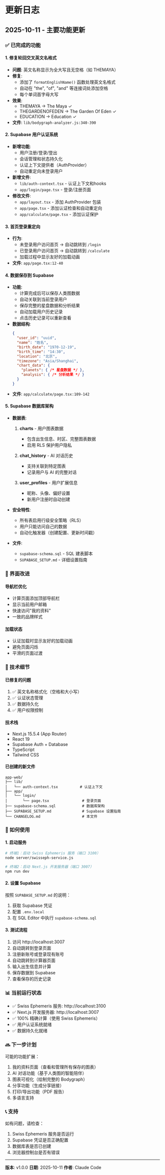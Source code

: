 # 更新日志

## 2025-10-11 - 主要功能更新

### ✅ 已完成的功能

#### 1. 修复轮回交叉英文名格式
- **问题**: 英文名称显示为全大写且无空格（如 THEMAYA）
- **修复**:
  - 添加了 `formatEnglishName()` 函数处理英文名格式
  - 自动在 "the", "of", "and" 等连接词处添加空格
  - 每个单词首字母大写
- **效果**:
  - THEMAYA → The Maya ✓
  - THEGARDENOFEDEN → The Garden Of Eden ✓
  - EDUCATION → Education ✓
- **文件**: `lib/bodygraph-analyzer.js:340-390`

#### 2. Supabase 用户认证系统
- **新增功能**:
  - 用户注册/登录/登出
  - 会话管理和状态持久化
  - 认证上下文提供者（AuthProvider）
  - 自动重定向未登录用户
- **新增文件**:
  - `lib/auth-context.tsx` - 认证上下文和hooks
  - `app/login/page.tsx` - 登录/注册页面
- **修改文件**:
  - `app/layout.tsx` - 添加 AuthProvider 包装
  - `app/page.tsx` - 添加认证检查和自动重定向
  - `app/calculate/page.tsx` - 添加认证保护

#### 3. 首页登录重定向
- **行为**:
  - 未登录用户访问首页 → 自动跳转到 `/login`
  - 已登录用户访问首页 → 自动跳转到 `/calculate`
  - 加载过程中显示友好的加载动画
- **文件**: `app/page.tsx:12-40`

#### 4. 数据保存到 Supabase
- **功能**:
  - 计算完成后可以保存人类图数据
  - 自动关联到当前登录用户
  - 保存完整的星盘数据和分析结果
  - 自动加载用户历史记录
  - 点击历史记录可以重新查看
- **数据结构**:
  ```json
  {
    "user_id": "uuid",
    "name": "姓名",
    "birth_date": "1970-12-19",
    "birth_time": "14:30",
    "location": "北京",
    "timezone": "Asia/Shanghai",
    "chart_data": {
      "planets": { /* 星盘数据 */ },
      "analysis": { /* 分析结果 */ }
    }
  }
  ```
- **文件**: `app/calculate/page.tsx:109-142`

#### 5. Supabase 数据库架构
- **数据表**:
  1. **charts** - 用户图表数据
     - 包含出生信息、时区、完整图表数据
     - 启用 RLS 保护用户隐私

  2. **chat_history** - AI 对话历史
     - 支持关联到特定图表
     - 记录用户与 AI 的完整对话

  3. **user_profiles** - 用户扩展信息
     - 昵称、头像、偏好设置
     - 新用户注册时自动创建

- **安全特性**:
  - 所有表启用行级安全策略（RLS）
  - 用户只能访问自己的数据
  - 自动化触发器（创建配置、更新时间戳）

- **文件**:
  - `supabase-schema.sql` - SQL 建表脚本
  - `SUPABASE_SETUP.md` - 详细设置指南

### 🎨 界面改进

#### 导航栏优化
- 计算页面添加顶部导航栏
- 显示当前用户邮箱
- 快速访问"我的资料"
- 一致的品牌样式

#### 加载状态
- 认证加载时显示友好的加载动画
- 避免页面闪烁
- 平滑的页面过渡

### 📝 技术细节

#### 已修复的问题
1. ✅ 英文名称格式化（空格和大小写）
2. ✅ 认证状态管理
3. ✅ 数据持久化
4. ✅ 用户权限控制

#### 技术栈
- Next.js 15.5.4 (App Router)
- React 19
- Supabase Auth + Database
- TypeScript
- Tailwind CSS

#### 已创建的新文件
```
app-web/
├── lib/
│   └── auth-context.tsx          # 认证上下文
├── app/
│   └── login/
│       └── page.tsx               # 登录页面
├── supabase-schema.sql            # 数据库架构
├── SUPABASE_SETUP.md              # Supabase 设置指南
└── CHANGELOG.md                   # 本文件
```

### 🚀 如何使用

#### 1. 启动服务

```bash
# 终端1：启动 Swiss Ephemeris 服务（端口 3100）
node server/swisseph-service.js

# 终端2：启动 Next.js 开发服务器（端口 3007）
npm run dev
```

#### 2. 设置 Supabase

按照 `SUPABASE_SETUP.md` 的说明：
1. 获取 Supabase 凭证
2. 配置 `.env.local`
3. 在 SQL Editor 中执行 `supabase-schema.sql`

#### 3. 测试流程

1. 访问 http://localhost:3007
2. 自动跳转到登录页面
3. 注册新账号或登录现有账号
4. 自动跳转到计算器页面
5. 输入出生信息并计算
6. 保存数据到 Supabase
7. 查看保存的历史记录

### 📊 当前运行状态

- ✅ Swiss Ephemeris 服务: http://localhost:3100
- ✅ Next.js 开发服务器: http://localhost:3007
- ✅ 100% 精确计算（使用 Swiss Ephemeris）
- ✅ 用户认证系统就绪
- ✅ 数据持久化就绪

### 🔜 下一步计划

可能的功能扩展：
1. 我的资料页面（查看和管理所有保存的图表）
2. AI 对话功能（基于人类图的智能陪伴）
3. 图表可视化（绘制完整的 Bodygraph）
4. 分享功能（生成分享链接）
5. 打印/导出功能（PDF 报告）
6. 多语言支持

### 📞 支持

如有问题，请检查：
1. Swiss Ephemeris 服务是否运行
2. Supabase 凭证是否正确配置
3. 数据库表是否已创建
4. 浏览器控制台是否有错误

---

**版本**: v1.0.0
**日期**: 2025-10-11
**作者**: Claude Code
